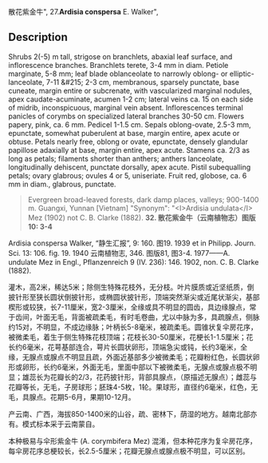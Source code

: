 散花紫金牛",
27.**Ardisia conspersa** E. Walker",

## Description
Shrubs 2(-5) m tall, strigose on branchlets, abaxial leaf surface, and inflorescence branches. Branchlets terete, 3-4 mm in diam. Petiole marginate, 5-8 mm; leaf blade oblanceolate to narrowly oblong- or elliptic-lanceolate, 7-11 &amp;#215; 2-3 cm, membranous, sparsely punctate, base cuneate, margin entire or subcrenate, with vascularized marginal nodules, apex caudate-acuminate, acumen 1-2 cm; lateral veins ca. 15 on each side of midrib, inconspicuous, marginal vein absent. Inflorescences terminal panicles of corymbs on specialized lateral branches 30-50 cm. Flowers papery, pink, ca. 6 mm. Pedicel 1-1.5 cm. Sepals oblong-ovate, 2.5-3 mm, epunctate, somewhat puberulent at base, margin entire, apex acute or obtuse. Petals nearly free, oblong or ovate, epunctate, densely glandular papillose adaxially at base, margin entire, apex acute. Stamens ca. 2/3 as long as petals; filaments shorter than anthers; anthers lanceolate, longitudinally dehiscent, punctate dorsally, apex acute. Pistil subequalling petals; ovary glabrous; ovules 4 or 5, uniseriate. Fruit red, globose, ca. 6 mm in diam., glabrous, punctate.

> Evergreen broad-leaved forests, dark damp places, valleys; 900-1400 m. Guangxi, Yunnan [Vietnam]
  "Synonym": "&lt;I&gt;Ardisia undulata&lt;/I&gt; Mez (1902) not C. B. Clarke (1882).
**32. 散花紫金牛（云南植物志）图版10: 3-4**

Ardisia conspersa Walker, “静生汇报”, 9: 160. 图19. 1939 et in Philipp. Journ. Sci. 13: 106. fig. 19. 1940 云南植物志, 346. 图版81, 图3-4. 1977——A. undulate Mez in Engl., Pflanzenreich 9 (IV. 236): 146. 1902, non. C. B. Clarke (1882).

灌木，高2米，稀达5米；除侧生特殊花枝外，无分枝。叶片膜质或近坚纸质，倒披针形至狭长圆状倒披针形，或椭圆状披针形，顶端突然渐尖或近尾状渐尖，基部楔形或较狭，长7-11厘米，宽2-3厘米，全缘或具不明显的圆齿，具边缘腺点，常于齿间，叶面无毛，背面被疏柔毛，有时毛卷曲，尤以中脉为多，具疏腺点，侧脉约15对，不明显，不成边缘脉；叶柄长5-8毫米，被疏柔毛。圆锥状复伞房花序，被微柔毛，着生于侧生特殊花枝顶端；花枝长30-50厘米，花梗长1-1.5厘米；花长约6毫米，花萼基部连合，萼片长圆状卵形，顶端急尖或钝，长约3毫米，全缘，无腺点或腺点不明显且疏，外面近基部多少被微柔毛；花瓣粉红色，长圆状卵形或卵形，长约6毫米，外面无毛，里面中部以下被微柔毛，无腺点或腺点极不明显；雄蕊长为花瓣长的2/3，花药披针形，背部具腺点，（原描述无腺点）；雌蕊与花瓣等长，无毛，子房球形；胚珠4-5枚，1轮。果球形，直径约6毫米，红色，无毛，具腺点。花期5-6月，果期10-12月。

产云南、广西，海拔850-1400米的山谷，疏、密林下，荫湿的地方。越南北部亦有。模式标本采于云南蒙自。

本种极易与伞形紫金牛 (A. corymbifera Mez) 混淆，但本种花序为复伞房花序，每伞房花序总梗较长，长2.5-5厘米；花瓣无腺点或腺点极不明显，可以区别。
